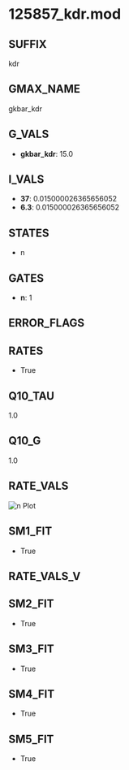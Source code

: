 # 125857_kdr.mod

## SUFFIX

kdr

## GMAX_NAME

gkbar_kdr

## G_VALS

- **gkbar_kdr**: 15.0

## I_VALS

- **37**: 0.015000026365656052
- **6.3**: 0.015000026365656052

## STATES

- n

## GATES

- **n**: 1

## ERROR_FLAGS


## RATES

- True

## Q10_TAU

1.0

## Q10_G

1.0

## RATE_VALS

![n Plot](/Users/pbozelos/Dropbox/icg-Chai-Panos/supermodels/output_markdown_files/K/125857_kdr.mod/images/n.png)

## SM1_FIT

- True

## RATE_VALS_V

## SM2_FIT

- True

## SM3_FIT

- True

## SM4_FIT

- True

## SM5_FIT

- True

